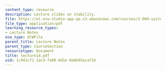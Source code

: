```yaml
---
content_type: resource
description: Lecture slides on stability.
file: https://ol-ocw-studio-app-qa.s3.amazonaws.com/courses/2-004-systems-modeling-and-control-ii-fall-2007/1c941c711ac3fa986d1e8abb95acaf16_lecture14.pdf
file_type: application/pdf
learning_resource_types:
- Lecture Notes
ocw_type: OCWFile
parent_title: Lecture Notes
parent_type: CourseSection
resourcetype: Document
title: lecture14.pdf
uid: 1c941c71-1ac3-fa98-6d1e-8abb95acaf16
---
```

